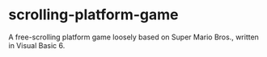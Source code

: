# scrolling-platform-game
A free-scrolling platform game loosely based on Super Mario Bros., written in Visual Basic 6.
